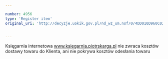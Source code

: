 ```yaml
---

number: 4956
type: 'Register item'
original_uri: 'http://decyzje.uokik.gov.pl/nd_wz_um.nsf/0/4DD010D960C02559C1257B8E00350066?OpenDocument'


---
```


Księgarnia internetowa www.ksiegarnia.piotrskarga.pl nie zwraca kosztów dostawy towaru do Klienta, ani nie pokrywa kosztów odesłania towaru
